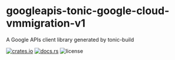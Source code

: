 # googleapis-tonic-google-cloud-vmmigration-v1

A Google APIs client library generated by tonic-build

[![crates.io](https://img.shields.io/crates/v/googleapis-tonic-google-cloud-vmmigration-v1)](https://crates.io/crates/googleapis-tonic-google-cloud-vmmigration-v1)
[![docs.rs](https://img.shields.io/docsrs/googleapis-tonic-google-cloud-vmmigration-v1)](https://docs.rs/googleapis-tonic-google-cloud-vmmigration-v1)
![license](https://img.shields.io/crates/l/googleapis-tonic-google-cloud-vmmigration-v1)
